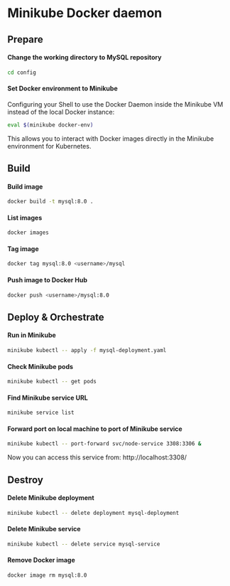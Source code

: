 # Minikube Docker daemon
## Prepare
#### Change the working directory to MySQL repository
```bash
cd config
```
#### Set Docker environment to Minikube
Configuring your Shell to use the Docker Daemon inside the Minikube VM instead of the local Docker instance:  

```bash
eval $(minikube docker-env)
```

This allows you to interact with Docker images directly in the Minikube environment for Kubernetes.

## Build
#### Build image
```bash
docker build -t mysql:8.0 .
```
#### List images
```bash
docker images
```
#### Tag image
```bash
docker tag mysql:8.0 <username>/mysql  
```
#### Push image to Docker Hub
```bash
docker push <username>/mysql:8.0  
```

## Deploy & Orchestrate
#### Run in Minikube
```bash
minikube kubectl -- apply -f mysql-deployment.yaml
```
#### Check Minikube pods
```bash
minikube kubectl -- get pods
```
#### Find Minikube service URL
```bash
minikube service list
```
#### Forward port on local machine to port of Minikube service
```bash
minikube kubectl -- port-forward svc/node-service 3308:3306 &
```
Now you can access this service from: http://localhost:3308/ 

## Destroy
#### Delete Minikube deployment
```bash
minikube kubectl -- delete deployment mysql-deployment
```
#### Delete Minikube service
```bash
minikube kubectl -- delete service mysql-service
```
#### Remove Docker image
```bash
docker image rm mysql:8.0
```